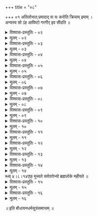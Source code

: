 +++
title = "०८"

+++
०१  अतिलोभात् प्रमादाद् वा यः करोति क्रियाम् इमाम् ।  
अन्यस्य सो ऽंह आविष्टो गरगीर् इव सीदति ॥

<details><summary>विश्वास-प्रस्तुतिः - ०२</summary>

०२  आचार्यस्य पितुर् मातुर् आत्मनश् च क्रियाम् इमाम् ।  
कुर्वन् भात्य् अर्कवद् विप्रः सा कार्यैषाम् अतः क्रिया ॥
</details>

<details><summary>मूलम् - ०२</summary>

०२  आचार्यस्य पितुर् मातुर् आत्मनश् च क्रियाम् इमाम् ।  
कुर्वन् भात्य् अर्कवद् विप्रः सा कार्यैषाम् अतः क्रिया ॥
</details>

<details><summary>विश्वास-प्रस्तुतिः - ०३</summary>

०३  क एतेन सहस्राक्षं पवित्रेणाकरोच् छुचिम् ।  
अग्निं वायुं रविं सोमं यमादींश् च सुरेश्वरान् ॥
</details>

<details><summary>मूलम् - ०३</summary>

०३  क एतेन सहस्राक्षं पवित्रेणाकरोच् छुचिम् ।  
अग्निं वायुं रविं सोमं यमादींश् च सुरेश्वरान् ॥
</details>

<details><summary>विश्वास-प्रस्तुतिः - ०४</summary>

०४  यत् किंचित् पुण्यनामेह त्रिषु लोकेषु विश्रुतम् ।  
विप्रादि तत् कृतं केन पवित्रक्रिययानया ॥
</details>

<details><summary>मूलम् - ०४</summary>

०४  यत् किंचित् पुण्यनामेह त्रिषु लोकेषु विश्रुतम् ।  
विप्रादि तत् कृतं केन पवित्रक्रिययानया ॥
</details>

<details><summary>विश्वास-प्रस्तुतिः - ०५</summary>

०५  प्राजापत्यम् इदं गुह्यं पापघ्नंप्रथमोद्भवम् । [k: प्रजापत्यम्]  
समुत्पन्नान्य् अतः पश्चात् पवित्राणि सहस्रशः ॥
</details>

<details><summary>मूलम् - ०५</summary>

०५  प्राजापत्यम् इदं गुह्यं पापघ्नंप्रथमोद्भवम् । [k: प्रजापत्यम्]  
समुत्पन्नान्य् अतः पश्चात् पवित्राणि सहस्रशः ॥
</details>

<details><summary>विश्वास-प्रस्तुतिः - ०६</summary>

०६  यो ऽब्दायनऋतुपक्षाहाञ् जुहोत्य् अष्टौ गणान् इमान् ।  
पुनाति चात्मनो वंश्यान् दश पूर्वान् दशावरान् [k:दशापरान्] ॥
</details>

<details><summary>मूलम् - ०६</summary>

०६  यो ऽब्दायनऋतुपक्षाहाञ् जुहोत्य् अष्टौ गणान् इमान् ।  
पुनाति चात्मनो वंश्यान् दश पूर्वान् दशावरान् [k:दशापरान्] ॥
</details>

<details><summary>विश्वास-प्रस्तुतिः - ०७</summary>

०७  ज्ञायते चामरैर् द्युस्थैः पुण्यकर्मेति भूस्थितः ।  
देववन् मोदते भूयः स्वर्गलोके ऽपि पुण्यकृत् ॥ [क् पुत्स्थिस् वेर्से अफ़्तेर् ब्ध्स् ४।८।१२]
</details>

<details><summary>मूलम् - ०७</summary>

०७  ज्ञायते चामरैर् द्युस्थैः पुण्यकर्मेति भूस्थितः ।  
देववन् मोदते भूयः स्वर्गलोके ऽपि पुण्यकृत् ॥ [क् पुत्स्थिस् वेर्से अफ़्तेर् ब्ध्स् ४।८।१२]
</details>

<details><summary>विश्वास-प्रस्तुतिः - ०८</summary>

०८  एतान् अष्टौ गणान् होतुं न शक्नोति यदि द्विजः ।  
एको ऽपि तेन होतव्यो रजस् तेनास्य नश्यति ॥
</details>

<details><summary>मूलम् - ०८</summary>

०८  एतान् अष्टौ गणान् होतुं न शक्नोति यदि द्विजः ।  
एको ऽपि तेन होतव्यो रजस् तेनास्य नश्यति ॥
</details>

<details><summary>विश्वास-प्रस्तुतिः - ०९</summary>

०९  सूनवो यस्य शिष्या वा जुह्वत्य् अष्टौ गणान् इमान् ।  
अध्यापनपरिक्रीतैर् अंहसः सो ऽपि मुच्यते ॥
</details>

<details><summary>मूलम् - ०९</summary>

०९  सूनवो यस्य शिष्या वा जुह्वत्य् अष्टौ गणान् इमान् ।  
अध्यापनपरिक्रीतैर् अंहसः सो ऽपि मुच्यते ॥
</details>

<details><summary>विश्वास-प्रस्तुतिः - १०</summary>

१०  धनेनापि परिक्रीतैर् आत्मपापजिघांसया ।  
हावनीया ह्य् अशक्तेन नावसाद्यः शरीरधृक् ॥
</details>

<details><summary>मूलम् - १०</summary>

१०  धनेनापि परिक्रीतैर् आत्मपापजिघांसया ।  
हावनीया ह्य् अशक्तेन नावसाद्यः शरीरधृक् ॥
</details>

<details><summary>विश्वास-प्रस्तुतिः - ११</summary>

११  धनस्य क्रियते त्यागः कर्मणां सुकृताम् अपि ।  
पुंसो ऽनृणस्य पापस्य विमोक्षः क्रियते क्वचित् ॥
</details>

<details><summary>मूलम् - ११</summary>

११  धनस्य क्रियते त्यागः कर्मणां सुकृताम् अपि ।  
पुंसो ऽनृणस्य पापस्य विमोक्षः क्रियते क्वचित् ॥
</details>

<details><summary>विश्वास-प्रस्तुतिः - १२</summary>

१२  विमुक्तो विधिनैतेन सर्वपापार्णसागरात् । [k: मुक्तो यो]  
आत्मानं मन्यते शुद्धं समर्थं कर्मसाधने ॥
</details>

<details><summary>मूलम् - १२</summary>

१२  विमुक्तो विधिनैतेन सर्वपापार्णसागरात् । [k: मुक्तो यो]  
आत्मानं मन्यते शुद्धं समर्थं कर्मसाधने ॥
</details>

<details><summary>विश्वास-प्रस्तुतिः - १३</summary>

१३  सर्वपापार्णमुक्तात्मा क्रिया आरभते तु याः ।  
अयत्नेनैव ताः सिद्धिं यान्ति शुद्धशरीरिणः ॥
</details>

<details><summary>मूलम् - १३</summary>

१३  सर्वपापार्णमुक्तात्मा क्रिया आरभते तु याः ।  
अयत्नेनैव ताः सिद्धिं यान्ति शुद्धशरीरिणः ॥
</details>

<details><summary>विश्वास-प्रस्तुतिः - १४</summary>

१४  प्राजापत्यम् इदं पुण्यम् ऋषिणा समुदीरितम् । [k: प्रजापत्यम् ॥। ऋषीणां]  
इदम् अध्यापयेन् नित्यं धारयेच् छृणुते ऽपि वा ।
</details>

<details><summary>मूलम् - १४</summary>

१४  प्राजापत्यम् इदं पुण्यम् ऋषिणा समुदीरितम् । [k: प्रजापत्यम् ॥। ऋषीणां]  
इदम् अध्यापयेन् नित्यं धारयेच् छृणुते ऽपि वा ।
</details>
ब्ध्स् ४।८।१४एफ़्  मुच्यते सर्वपापेभ्यो ब्रह्मलोके महीयते ॥

<details><summary>विश्वास-प्रस्तुतिः - १५</summary>

१५  यान् सिषाधयिषुर् मन्त्रान् द्वादशाहानि ताञ् जपेत् ।  
घृतेन पयसा दध्ना प्राश्य निश्य् ओदनं सकृत् ॥ [क् बेफ़ोरे ब्ध्स् ४।८।१६-१अब्: ऋग्यजुस्सामवेदानाम् अथर्वाङ्गिरसाम् अपि ।]
</details>

<details><summary>मूलम् - १५</summary>

१५  यान् सिषाधयिषुर् मन्त्रान् द्वादशाहानि ताञ् जपेत् ।  
घृतेन पयसा दध्ना प्राश्य निश्य् ओदनं सकृत् ॥ [क् बेफ़ोरे ब्ध्स् ४।८।१६-१अब्: ऋग्यजुस्सामवेदानाम् अथर्वाङ्गिरसाम् अपि ।]
</details>

<details><summary>विश्वास-प्रस्तुतिः - १६</summary>

१६  दशवारं तथा होमः सर्पिषा सवनत्रयम् ।  
पूर्वसेवा भवेद् एषां मन्त्राणां कर्मसाधने ॥ [k: एषा]  
मन्त्राणां कर्मसाधन इति ॥ अतिलोभात् प्रमादाद् वा । निवृत्तः पापकर्मभ्यः ॥ समाधुश्छन्दसारुद्राः ॥ अथातः संप्रवक्ष्यामि ॥ प्रायश्चित्तानि वक्ष्यामः ॥ प्रायश्चित्तानि वक्ष्यामः ॥ प्रायश्चित्तानि वक्ष्यामः ॥ प्रायश्चित्तानिवक्ष्यामः ॥ इति चतुर्थः प्रश्नः ॥ ४
</details>

<details><summary>मूलम् - १६</summary>

१६  दशवारं तथा होमः सर्पिषा सवनत्रयम् ।  
पूर्वसेवा भवेद् एषां मन्त्राणां कर्मसाधने ॥ [k: एषा]  
मन्त्राणां कर्मसाधन इति ॥ अतिलोभात् प्रमादाद् वा । निवृत्तः पापकर्मभ्यः ॥ समाधुश्छन्दसारुद्राः ॥ अथातः संप्रवक्ष्यामि ॥ प्रायश्चित्तानि वक्ष्यामः ॥ प्रायश्चित्तानि वक्ष्यामः ॥ प्रायश्चित्तानि वक्ष्यामः ॥ प्रायश्चित्तानिवक्ष्यामः ॥ इति चतुर्थः प्रश्नः ॥ ४
</details>

॥ इति बौधायनधर्मसूत्रंसमाप्तम् ॥